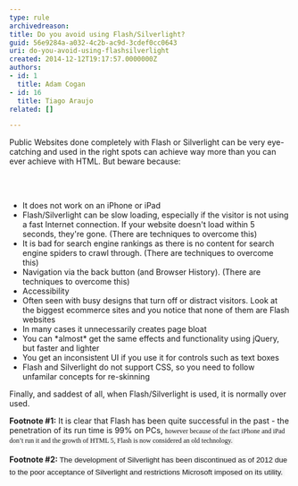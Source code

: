 ```yaml
---
type: rule
archivedreason: 
title: Do you avoid using Flash/Silverlight?
guid: 56e9284a-a032-4c2b-ac9d-3cdef0cc0643
uri: do-you-avoid-using-flashsilverlight
created: 2014-12-12T19:17:57.0000000Z
authors:
- id: 1
  title: Adam Cogan
- id: 16
  title: Tiago Araujo
related: []

---
```



<p>
                    Public Websites done completely with Flash or Silverlight can be very eye-catching
                    and used in the right spots can achieve way more than you can ever achieve with
                    HTML. But beware because&#58;</p>
<br><excerpt class='endintro'></excerpt><br>
<ul><li>It does not work on an iPhone or iPad</li><li>Flash/Silverlight can be slow loading, especially if the visitor is not using a
                        fast Internet connection. If your website doesn't load within 5 seconds, they're
                        gone. (There are techniques to overcome this)</li><li>It is bad for search engine rankings as there is no content for search engine spiders
                        to crawl through. (There are techniques to overcome this)</li><li>Navigation via the back button (and Browser History). (There are techniques to overcome
                        this)</li><li>Accessibility</li><li>Often seen with busy designs that turn off or distract visitors. Look at the biggest
                        ecommerce sites and you notice that none of them are Flash websites</li><li>In many cases it unnecessarily creates page bloat</li><li>You can *almost* get the same effects and functionality using jQuery, but faster
                        and lighter</li><li>You get an inconsistent UI if you use it for controls such as text boxes</li><li>Flash and Silverlight do not support CSS, so you need to follow unfamilar concepts
                        for re-skinning</li></ul><p>
                    Finally, and saddest of all, when Flash/Silverlight is used, it is normally ​over used.</p><div class="greyBox"><p>
                        <b>Footnote #1&#58;</b> It is clear that Flash has been quite successful in the past - the penetration
                        of its run time is 99% on PCs,&#160;<span style="font-size&#58;9pt;font-family&#58;verdana;background-color&#58;#f6f6f6;">however because of the fact iPhone and iPad don</span><span style="font-size&#58;9pt;font-family&#58;verdana;background-color&#58;#f6f6f6;">’</span><span style="font-size&#58;9pt;font-family&#58;verdana;background-color&#58;#f6f6f6;">t run it and the&#160;</span><span style="font-family&#58;verdana;font-size&#58;9pt;line-height&#58;1.6;background-color&#58;#f6f6f6;">growth of HTML 5, Flash is now considered an old technology.&#160;</span><span style="font-family&#58;verdana;font-size&#58;9pt;line-height&#58;1.6;background-color&#58;#f6f6f6;">​</span></p><p>
                        <b>Footnote #2&#58;&#160;</b><span style="font-family&#58;arial;font-size&#58;10pt;line-height&#58;1.6;background-color&#58;#f6f6f6;">The development of Silverlight has been discontinued as&#160;​</span><span style="font-family&#58;arial;font-size&#58;10pt;line-height&#58;1.6;background-color&#58;#f6f6f6;">of 2012 due to the poor acceptance of Silverlight and restrictions Microsoft imposed on its utility.&#160;</span><span style="font-family&#58;arial;font-size&#58;10pt;line-height&#58;1.6;background-color&#58;#f6f6f6;">​</span></p></div>


